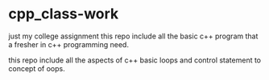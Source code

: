 # cpp_class-work
just my college assignment 
this repo include all the basic c++ program 
that a fresher in c++ programming need.

this repo include all the aspects of c++
basic loops and control statement to concept of oops.
